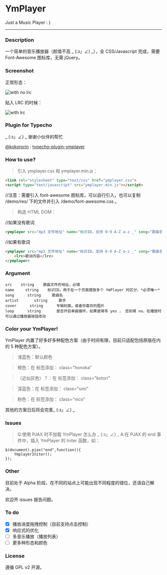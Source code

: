 # YmPlayer
Just a Music Player : )

---

### Description

一个简单的音乐播放器（颜值不高 _ (:з」∠) _），全 CSS/Javascript 完成，需要 Font-Awesome 图标库，无需 jQuery。

### Screenshot

正常形态：

![with no lrc](https://www.imim.pw/usr/uploads/with-no-lrc.jpg)

贴入 LRC 的时候：

![with lrc](https://www.imim.pw/usr/uploads/with-lrc.jpg)

### Plugin for Typecho

_ (:з」∠) _ 谢谢小伙伴的帮忙

[@kokororin](https://github.com/kokororin) : [typecho-plugin-ymplayer](https://github.com/kokororin/typecho-plugin-ymplayer)

### How to use?

> 引入 ymplayer.css 和 ymplayer.min.js：

```html
<link rel="stylesheet" type="text/css" href="ymplayer.css">
<script type="text/javascript" src="ymplayer.min.js"></script>
```

//注意：需要引入 font-awesome 图标库，可以自行引入，也可以复制 /demo/res/ 下的文件并引入 /demo/font-awesome.css 。

> 构造 HTML DOM：

//如果没有歌词

```html
<ymplayer src="mp3 文件地址" name="标识ID，支持 0-9 A-Z a-z _" song="歌曲名" artist="歌手" cover="歌曲专辑封面" loop="是否单曲循环，yes or no"></ymplayer>
```

//如果有歌词

```html
<ymplayer src="mp3 文件地址" name="标识ID，支持 0-9 A-Z a-z _" song="歌曲名" artist="歌手" cover="歌曲专辑封面" loop="是否单曲循环，yes or no">
	<lrc>歌词内容</lrc>
</ymplayer>
```

### Argument

```
src    string    歌曲文件的地址，必填
name     string    标识ID，用于在一个页面摆放多个 YmPlayer 时区分，*必须唯一*
song      string     歌曲名
artist       string     歌手
cover      string      专辑封面，或者你喜欢的图片
loop      string       是否开启单曲循环，如果是填写 yes ， 否则填 no，在播放时可以通过播放器按钮改动
```

### Color your YmPlayer!

YmPlayer 内置了好多好多种配色方案（由于时间有限，目前只适配包括原版在内的 5 种配色方案）。

> 浅蓝色：默认颜色

> 橙色：在 <ymplayer> 标签添加： class="honoka"

> （近似灰色）？：在 <ymplayer> 标签添加：  class="kotori"

> 深蓝色：在 <ymplayer> 标签添加：  class="umi"

> 粉色：在 <ymplayer> 标签添加：  class="nico"

其他的方案日后将会完善_ (:з」∠) _

### Issues

> Q:使用 PJAX 时不加载 YmPlayer 怎么办 _ (:з」∠) _
A:在 PJAX 的 end 事件中，插入 YmPlayer 的 Initer 函数，如：

```
$(document).pjax("end",function(){
	YmplayerIniter();
});
```

### Other

目前处于 Alpha 阶段，在不同的站点上可能出现不同程度的错位，还请自己解决。

欢迎开 issues 报告问题。

### To do

- [x] 播放进度拖拽控制（目前支持点击控制）
- [x] 响应式的优化
- [ ] 多音乐播放（播放列表）
- [ ] 更多种形态和颜色

### License

遵循 GPL v2 开源。
